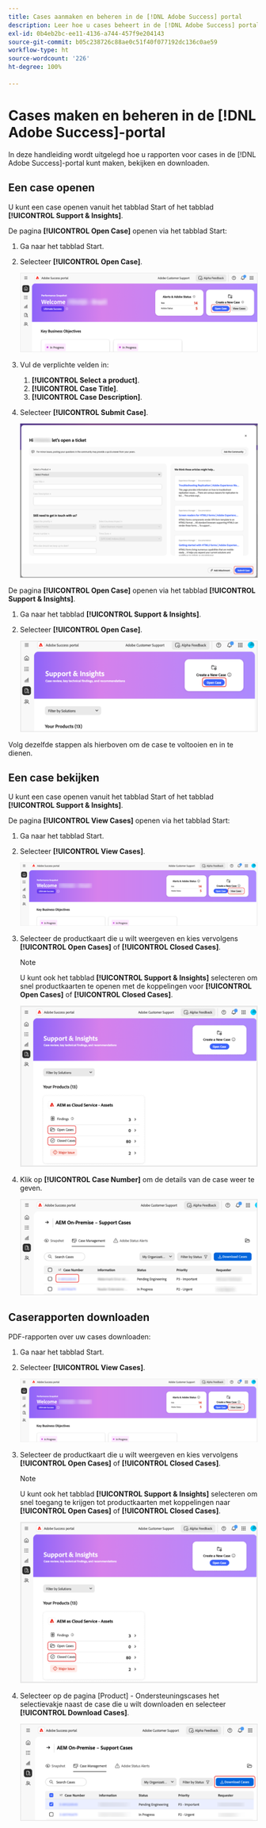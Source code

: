 ```yaml
---
title: Cases aanmaken en beheren in de [!DNL Adobe Success] portal
description: Leer hoe u cases beheert in de [!DNL Adobe Success] portal.
exl-id: 0b4eb2bc-ee11-4136-a744-457f9e204143
source-git-commit: b05c238726c88ae0c51f40f077192dc136c0ae59
workflow-type: ht
source-wordcount: '226'
ht-degree: 100%

---
```


# Cases maken en beheren in de [!DNL Adobe Success]-portal

In deze handleiding wordt uitgelegd hoe u rapporten voor cases in de [!DNL Adobe Success]-portal kunt maken, bekijken en downloaden.

## Een case openen

U kunt een case openen vanuit het tabblad Start of het tabblad **[!UICONTROL Support & Insights]**.

De pagina **[!UICONTROL Open Case]** openen via het tabblad Start:

1. Ga naar het tabblad Start.
1. Selecteer **[!UICONTROL Open Case]**.


   ![adobe-success-portal-home-page-open-case](../../assets/adobe-success-portal-home-page-open-case.png)



1. Vul de verplichte velden in:
   1. **[!UICONTROL Select a product]**.
   1. **[!UICONTROL Case Title]**.
   1. **[!UICONTROL Case Description]**.
1. Selecteer **[!UICONTROL Submit Case]**.



   ![adobe-success-portal-submit-case](../../assets/adobe-success-portal-submit-case.png)




De pagina **[!UICONTROL Open Case]** openen via het tabblad **[!UICONTROL Support & Insights]**.

1. Ga naar het tabblad **[!UICONTROL Support & Insights]**.
1. Selecteer **[!UICONTROL Open Case]**.



   ![adobe-success-portal-support-insights-open-case](../../assets/adobe-success-portal-support-insights-open-case.png)



Volg dezelfde stappen als hierboven om de case te voltooien en in te dienen.

## Een case bekijken

U kunt een case openen vanuit het tabblad Start of het tabblad **[!UICONTROL Support & Insights]**.

De pagina **[!UICONTROL View Cases]** openen via het tabblad Start:

1. Ga naar het tabblad Start.
1. Selecteer **[!UICONTROL View Cases]**.



   ![adobe-success-portal-view-cases](../../assets/adobe-success-portal-view-cases.png)



1. Selecteer de productkaart die u wilt weergeven en kies vervolgens **[!UICONTROL Open Cases]** of **[!UICONTROL Closed Cases]**.

   >[!NOTE]
   >
   >U kunt ook het tabblad **[!UICONTROL Support & Insights]** selecteren om snel productkaarten te openen met de koppelingen voor **[!UICONTROL Open Cases]** of **[!UICONTROL Closed Cases]**.



   ![adobe-success-portal-open-case-closed-case](../../assets/adobe-success-portal-open-case-closed-case.png)



1. Klik op **[!UICONTROL Case Number]** om de details van de case weer te geven.



   ![adobe-success-portal-case-number](../../assets/adobe-success-portal-case-number.png)



## Caserapporten downloaden

PDF-rapporten over uw cases downloaden:

1. Ga naar het tabblad Start.
1. Selecteer **[!UICONTROL View Cases]**.


   ![adobe-success-portal-view-cases](../../assets/adobe-success-portal-view-cases.png)


1. Selecteer de productkaart die u wilt weergeven en kies vervolgens **[!UICONTROL Open Cases]** of **[!UICONTROL Closed Cases]**.

   >[!NOTE]
   >
   >U kunt ook het tabblad **[!UICONTROL Support & Insights]** selecteren om snel toegang te krijgen tot productkaarten met koppelingen naar **[!UICONTROL Open Cases]** of **[!UICONTROL Closed Cases]**.

   ![adobe-success-portal-open-case-closed-case](../../assets/adobe-success-portal-open-case-closed-case.png)

1. Selecteer op de pagina [Product] - Ondersteuningscases het selectievakje naast de case die u wilt downloaden en selecteer **[!UICONTROL Download Cases]**.

   ![adobe-success-portal-download-cases](../../assets/adobe-success-portal-download-cases.png)
